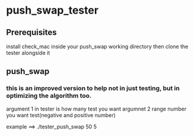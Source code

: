 # push_swap_tester
## Prerequisites
install check_mac inside your push_swap working directory
then clone the tester alongside it
## push_swap
### this is an improved version to help not in just testing, but in optimizing the algorithm too.

argument 1 in tester is how many test you want
argumnet 2 range number you want test(negative and positive number)

example ==> ./tester_push_swap 50 5
